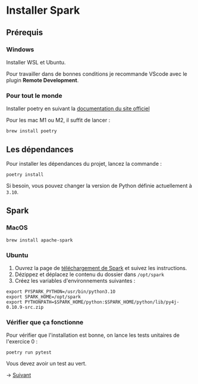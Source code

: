 # Installer Spark

## Prérequis

### Windows

Installer WSL et Ubuntu.

Pour travailler dans de bonnes conditions je recommande VScode avec le plugin **Remote Development**.

### Pour tout le monde

Installer poetry en suivant la [documentation du site officiel](https://python-poetry.org/docs/#installation)

Pour les mac M1 ou M2, il suffit de lancer :
```shell
brew install poetry
```

## Les dépendances

Pour installer les dépendances du projet, lancez la commande :

```shell
poetry install
```

Si besoin, vous pouvez changer la version de Python définie actuellement à `3.10`.

## Spark

### MacOS

```shell
brew install apache-spark
```

### Ubuntu

1. Ouvrez la page de [téléchargement de Spark](https://spark.apache.org/downloads.html) et suivez les instructions.
2. Dézippez et déplacez le contenu du dossier dans `/opt/spark`
3. Créez les variables d'environnements suivantes :

```shell
export PYSPARK_PYTHON=/usr/bin/python3.1O
export SPARK_HOME=/opt/spark
export PYTHONPATH=$SPARK_HOME/python:$SPARK_HOME/python/lib/py4j-0.10.9-src.zip
```

### Vérifier que ça fonctionne

Pour vérifier que l'installation est bonne, on lance les tests unitaires de l'exercice 0 :

```shell
poetry run pytest
```

Vous devez avoir un test au vert.

-> [Suivant](exo1.md)
